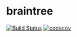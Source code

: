 # braintree

[![Build Status](https://travis-ci.org/alexd765/braintree.svg?branch=master)](https://travis-ci.org/alexd765/braintree)
[![codecov](https://codecov.io/gh/alexd765/braintree/branch/master/graph/badge.svg)](https://codecov.io/gh/alexd765/braintree)